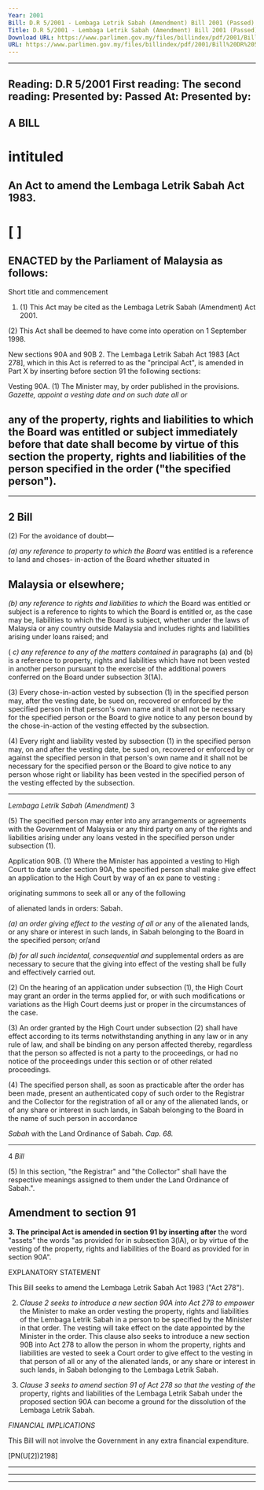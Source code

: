```yaml
---
Year: 2001
Bill: D.R 5/2001 - Lembaga Letrik Sabah (Amendment) Bill 2001 (Passed)
Title: D.R 5/2001 - Lembaga Letrik Sabah (Amendment) Bill 2001 (Passed)
Download URL: https://www.parlimen.gov.my/files/billindex/pdf/2001/Bill%20DR%205.pdf
URL: https://www.parlimen.gov.my/files/billindex/pdf/2001/Bill%20DR%205.pdf
---
```

---
Reading:
D.R 5/2001
First reading:
The second reading:
Presented by:
Passed At:
Presented by:
---

## A BILL

# intituled

## An Act to amend the Lembaga Letrik Sabah Act 1983.

# [ ]

## ENACTED by the Parliament of Malaysia as follows:

 Short title and commencement
 1. (1) This Act may be cited as the Lembaga Letrik Sabah (Amendment) Act 2001.

 (2) This Act shall be deemed to have come into operation on 1 September 1998.

 New sections 90A and 90B
 2. The Lembaga Letrik Sabah Act 1983 [Act 278], which in this Act is referred to as the "principal Act", is amended in Part X by inserting before section 91 the following sections:

Vesting 90A. (1) The Minister may, by order published in the
provisions. _Gazette, appoint a vesting date and on such date all or_

## any of the property, rights and liabilities to which the Board was entitled or subject immediately before that date shall become by virtue of this section the property, rights and liabilities of the person specified in the order ("the specified person").


-----

## 2 Bill

(2) For the avoidance of doubt—

_(a) any reference to property to which the Board_
was entitled is a reference to land and choses-
in-action of the Board whether situated in
## Malaysia or elsewhere;

_(b) any reference to rights and liabilities to which_
the Board was entitled or subject is a reference
to rights to which the Board is entitled or, as
the case may be, liabilities to which the Board
is subject, whether under the laws of Malaysia
or any country outside Malaysia and includes
rights and liabilities arising under loans raised;
and

( _c) any reference to any of the matters contained in_
paragraphs (a) and (b) is a reference to property,
rights and liabilities which have not been vested
in another person pursuant to the exercise of
the additional powers conferred on the Board
under subsection 3(1A).

(3) Every chose-in-action vested by subsection (1) in
the specified person may, after the vesting date, be sued
on, recovered or enforced by the specified person in that
person's own name and it shall not be necessary for the
specified person or the Board to give notice to any person
bound by the chose-in-action of the vesting effected by
the subsection.

(4) Every right and liability vested by subsection (1)
in the specified person may, on and after the vesting date,
be sued on, recovered or enforced by or against the specified
person in that person's own name and it shall not be
necessary for the specified person or the Board to give
notice to any person whose right or liability has been
vested in the specified person of the vesting effected by
the subsection.


-----

_Lembaga Letrik Sabah (Amendment)_ 3

(5) The specified person may enter into any
arrangements or agreements with the Government of
Malaysia or any third party on any of the rights and
liabilities arising under any loans vested in the specified
person under subsection (1).

Application 90B. (1) Where the Minister has appointed a vesting
to High
Court to date under section 90A, the specified person shall make
give effect an application to the High Court by way of an ex pane
to vesting :

originating summons to seek all or any of the following

of alienated
lands in orders:
Sabah.

_(a) an order giving effect to the vesting of all or_
any of the alienated lands, or any share or interest
in such lands, in Sabah belonging to the Board
in the specified person; or/and

_(b) for all such incidental, consequential and_
supplemental orders as are necessary to secure
that the giving into effect of the vesting shall
be fully and effectively carried out.

(2) On the hearing of an application under subsection
(1), the High Court may grant an order in the terms
applied for, or with such modifications or variations as
the High Court deems just or proper in the circumstances
of the case.

(3) An order granted by the High Court under subsection
(2) shall have effect according to its terms notwithstanding
anything in any law or in any rule of law, and shall be
binding on any person affected thereby, regardless that
the person so affected is not a party to the proceedings,
or had no notice of the proceedings under this section or
of other related proceedings.

(4) The specified person shall, as soon as practicable
after the order has been made, present an authenticated
copy of such order to the Registrar and the Collector for
the registration of all or any of the alienated lands, or of
any share or interest in such lands, in Sabah belonging
to the Board in the name of such person in accordance

_Sabah_ with the Land Ordinance of Sabah.
_Cap. 68._


-----

4 _Bill_

(5) In this section, "the Registrar" and "the Collector"
shall have the respective meanings assigned to them under
the Land Ordinance of Sabah.".

## Amendment to section 91

**3. The principal Act is amended in section 91 by inserting after**
the word "assets" the words "as provided for in subsection 3(lA),
or by virtue of the vesting of the property, rights and liabilities
of the Board as provided for in section 90A".

EXPLANATORY STATEMENT

This Bill seeks to amend the Lembaga Letrik Sabah Act 1983 ("Act 278").

2. _Clause 2 seeks to introduce a new section 90A into Act 278 to empower_
the Minister to make an order vesting the property, rights and liabilities of the
Lembaga Letrik Sabah in a person to be specified by the Minister in that order.
The vesting will take effect on the date appointed by the Minister in the order.
This clause also seeks to introduce a new section 90B into Act 278 to allow
the person in whom the property, rights and liabilities are vested to seek a Court
order to give effect to the vesting in that person of all or any of the alienated
lands, or any share or interest in such lands, in Sabah belonging to the Lembaga
Letrik Sabah.

3. _Clause 3 seeks to amend section 91 of Act 278 so that the vesting of the_
property, rights and liabilities of the Lembaga Letrik Sabah under the proposed
section 90A can become a ground for the dissolution of the Lembaga Letrik
Sabah.

_FINANCIAL_ _IMPLICATIONS_

This Bill will not involve the Government in any extra financial expenditure.

[PN(U[2])2198]


-----

-----

-----


